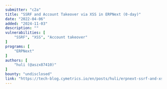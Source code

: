 ```yaml
---
submitter: "c2a"
title: "SSRF and Account Takeover via XSS in ERPNext (0-day)"
date: "2022-04-06"
added: "2024-11-03"
description: ""
vulnerabilities: [
    "SSRF", "XSS", "Account takeover"
]
programs: [
    "ERPNext"
]
authors: [
    "huli (@aszx87410)"
]
bounty: "undisclosed"
link: "https://tech-blog.cymetrics.io/en/posts/huli/erpnext-ssrf-and-xss-to-account-takeover/"
---
```




